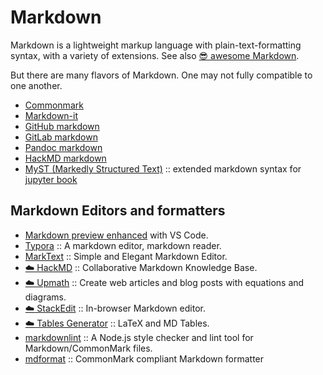 # Markdown


Markdown is a lightweight markup language with plain-text-formatting syntax, with a variety of extensions. See  also [😎 awesome Markdown](https://github.com/mundimark/awesome-markdown).

<!--more-->

But there are many flavors of Markdown. One may not fully compatible to one another.

- [Commonmark](https://commonmark.org/help/)
- [Markdown-it](https://markdown-it.github.io/)
- [GitHub markdown](https://guides.github.com/features/mastering-markdown/)
- [GitLab markdown](https://docs.gitlab.com/ee/user/markdown.html)
- [Pandoc markdown](https://pandoc.org/MANUAL.html#pandocs-markdown)
- [HackMD markdown](https://hackmd.io/@eMP9zQQ0Qt6I8Uqp2Vqy6w/SyiOheL5N/%2FBVqowKshRH246Q7UDyodFA?type=book)
- [MyST (Markedly Structured Text)](https://jupyterbook.org/content/myst.html) :: extended markdown syntax for [jupyter book](https://jupyterbook.org/)


## Markdown Editors and formatters

- [Markdown preview enhanced](https://shd101wyy.github.io/markdown-preview-enhanced/) with VS Code.
- [Typora](https://typora.io/) :: A markdown editor, markdown reader.
- [MarkText](https://marktext.app/) :: Simple and Elegant Markdown Editor.
- [☁️ HackMD](https://hackmd.io/) :: Collaborative Markdown Knowledge Base.
- [☁️ Upmath](https://upmath.me/) :: Create web articles and blog posts with equations and diagrams.
- [☁️ StackEdit](https://stackedit.io/) :: In-browser Markdown editor.
- [☁️ Tables Generator](https://www.tablesgenerator.com/) :: LaTeX and MD Tables.
- [markdownlint](https://github.com/DavidAnson/markdownlint) :: A Node.js style checker and lint tool for Markdown/CommonMark files.
- [mdformat](https://mdformat.rtfd.io/) :: CommonMark compliant Markdown formatter

